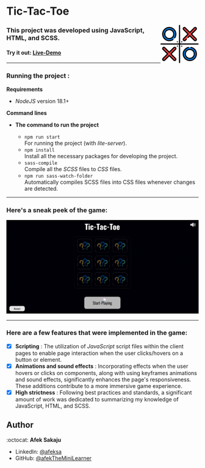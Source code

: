 # Tic-Tac-Toe

<img src="./readme-resources/tic-tac-toe.png" width=100px height=100px align="right">

### This project was developed using JavaScript, HTML, and SCSS.<br />

#### Try it out: [Live-Demo](https://afektheminilearner.github.io/Tic-tac-toe/)

---

### **Running the project :**

**Requirements**

-   _NodeJS_ version 18.1+

**Command lines**

-   **The command to run the project**

    -   `npm run start`<br /> For running the project (with _lite-server_).
    -   `npm install` <br /> Install all the necessary packages for developing the project.
    -   `sass-compile`<br />Compile all the _SCSS_ files to _CSS_ files.<br/>
    -   `npm run sass-watch-folder`<br />Automatically compiles SCSS files into CSS files whenever changes are detected.

---

### **Here's a sneak peek of the game:**

![Tic-Tac-Toe-GIF](./readme-resources/game-gif.gif)

---

### Here are a few features that were implemented in the game:

-   [x] **Scripting** : The utilization of _JavaScript_ script files within the client pages to enable page interaction when the user clicks/hovers on a button or element.
-   [x] **Animations and sound effects** : Incorporating effects when the user hovers or clicks on components, along with using keyframes animations and sound effects, significantly enhances the page's responsiveness.<br /> These additions contribute to a more immersive game experience.
-   [x] **High strictness** : Following best practices and standards, a significant amount of work was dedicated to summarizing my knowledge of JavaScript, HTML, and SCSS.

## Author

:octocat: **Afek Sakaju**

-   LinkedIn: [@afeksa](https://www.linkedin.com/in/afeksa/)
-   GitHub: [@afekTheMiniLearner](https://github.com/afekTheMiniLearner)
